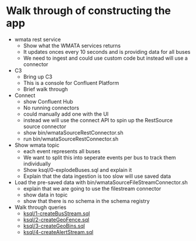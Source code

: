 # Walk through of constructing the app


* wmata rest service
  * Show what the WMATA services returns
  * It updates onces every 10 seconds and is providing data for all buses
  * We need to ingest and could use custom code but instead will use a connector
* C3
  * Bring up C3
  * This is a console for Confluent Platform
  * Brief walk through
* Connect
  * show Confluent Hub
  * No running connectors
  * could manually add one with the UI
  * instead we will use the connect API to spin up the RestSource source connector
  * show bin/wmataSourceRestConnector.sh
  * run bin/wmataSourceRestConnector.sh
* Show wmata topic
  * each event represents all buses
  * We want to split this into seperate events per bus to track them individually
  * Show ksql/0-explodeBuses.sql and explain it
  * Explain that the data ingestion is too slow will use saved data
* Load the pre-saved data with bin/wmataSourceFileStreamConnector.sh
  * explain that we are going to use the filestream connector
  * show data in topic
  * show that there is no schema in the schema registry
* Walk through queries 
  * [ksql/1-createBusStream.sql](ksql/1-createBusStream.sql)
  * [ksql/2-createGeoFence.sql](ksql/2-createGeoFence.sql)
  * [ksql/3-createGeoBins.sql](ksql/3-createGeoBins.sql)
  * [ksql/4-createAlertStream.sql](ksql/4-createAlertStream.sql)


